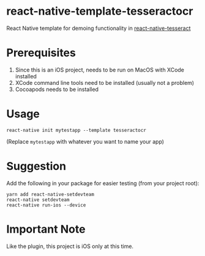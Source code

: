# react-native-template-tesseractocr

React Native template for demoing functionality in [react-native-tesseract](https://npmjs.com/package/react-native-tesseract)

# Prerequisites

1. Since this is an iOS project, needs to be run on MacOS with XCode installed
2. XCode command line tools need to be installed (usually not a problem)
3. Cocoapods needs to be installed

# Usage

```
react-native init mytestapp --template tesseractocr
```

(Replace `mytestapp` with whatever you want to name your app)

# Suggestion

Add the following in your package for easier testing (from your project root):

```
yarn add react-native-setdevteam
react-native setdevteam
react-native run-ios --device
```

# Important Note

Like the plugin, this project is iOS only at this time.

